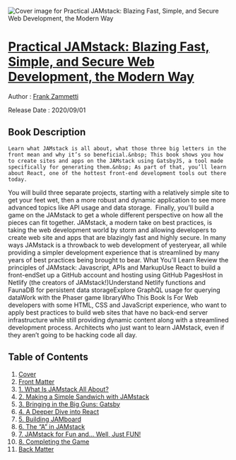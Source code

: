 ![Cover image for Practical JAMstack: Blazing Fast, Simple, and Secure Web Development, the Modern Way](https://imgdetail.ebookreading.net/cover/cover/20201212/EB9781484261774.jpg)

[Practical JAMstack: Blazing Fast, Simple, and Secure Web Development, the Modern Way](https://ebookreading.net/view/book/Practical+JAMstack%3A+Blazing+Fast%2C+Simple%2C+and+Secure+Web+Development%2C+the+Modern+Way-EB9781484261774_1.html "Practical JAMstack: Blazing Fast, Simple, and Secure Web Development, the Modern Way")
====================================================================================================================

Author : [Frank Zammetti](https://ebookreading.net/search/author/Frank+Zammetti)

Release Date : 2020/09/01

Book Description
-----------------


    
    Learn what JAMstack is all about, what those three big letters in the front mean and why it’s so beneficial.&nbsp; This book shows you how to create sites and apps on the JAMstack using GatsbyJS, a tool made specifically for generating them.&nbsp; As part of that, you’ll learn about React, one of the hottest front-end development tools out there today.
You will build three separate projects, starting with a relatively simple site to get your feet wet, then a more robust and dynamic application to see more advanced topics like API usage and data storage.&nbsp; Finally, you’ll build a game on the JAMstack to get a whole different perspective on how all the pieces can fit together.
JAMstack, a modern take on best practices, is taking the web development world by storm and allowing developers to create web site and apps that are blazingly fast and highly secure. In many ways JAMstack is a throwback to web development of yesteryear, all while providing a simpler development experience that is streamlined by many years of best practices being brought to bear.
What You'll Learn
Review the principles of JAMstack: Javascript, APIs and MarkupUse React to build a front-endSet up a GitHub account and hosting using GitHub PagesHost in Netlify (the creators of JAMstack!)Understand Netlify functions and FaunaDB for persistent data storageExplore GraphQL usage for querying dataWork with the Phaser game libraryWho This Book Is For
Web developers with some HTML, CSS and JavaScript experience, who want to apply best practices to build web sites that have no back-end server infrastructure while still providing dynamic content along with a streamlined development process. Architects who just want to learn JAMstack, even if they aren’t going to be hacking code all day.
  
  


Table of Contents
-----------------

1. [Cover](https://ebookreading.net/view/book/Practical+JAMstack%3A+Blazing+Fast%2C+Simple%2C+and+Secure+Web+Development%2C+the+Modern+Way-EB9781484261774_1.html)
1. [Front Matter](https://ebookreading.net/view/book/Practical+JAMstack%3A+Blazing+Fast%2C+Simple%2C+and+Secure+Web+Development%2C+the+Modern+Way-EB9781484261774_2.html)
1. [1.&nbsp;What Is JAMstack All About?](https://ebookreading.net/view/book/Practical+JAMstack%3A+Blazing+Fast%2C+Simple%2C+and+Secure+Web+Development%2C+the+Modern+Way-EB9781484261774_3.html)
1. [2.&nbsp;Making a Simple Sandwich with JAMstack](https://ebookreading.net/view/book/Practical+JAMstack%3A+Blazing+Fast%2C+Simple%2C+and+Secure+Web+Development%2C+the+Modern+Way-EB9781484261774_4.html)
1. [3.&nbsp;Bringing in the Big Guns: Gatsby](https://ebookreading.net/view/book/Practical+JAMstack%3A+Blazing+Fast%2C+Simple%2C+and+Secure+Web+Development%2C+the+Modern+Way-EB9781484261774_5.html)
1. [4.&nbsp;A Deeper Dive into React](https://ebookreading.net/view/book/Practical+JAMstack%3A+Blazing+Fast%2C+Simple%2C+and+Secure+Web+Development%2C+the+Modern+Way-EB9781484261774_6.html)
1. [5.&nbsp;Building JAMboard](https://ebookreading.net/view/book/Practical+JAMstack%3A+Blazing+Fast%2C+Simple%2C+and+Secure+Web+Development%2C+the+Modern+Way-EB9781484261774_7.html)
1. [6.&nbsp;The “A” in JAMstack](https://ebookreading.net/view/book/Practical+JAMstack%3A+Blazing+Fast%2C+Simple%2C+and+Secure+Web+Development%2C+the+Modern+Way-EB9781484261774_8.html)
1. [7.&nbsp;JAMstack for Fun and… Well, Just FUN!](https://ebookreading.net/view/book/Practical+JAMstack%3A+Blazing+Fast%2C+Simple%2C+and+Secure+Web+Development%2C+the+Modern+Way-EB9781484261774_9.html)
1. [8.&nbsp;Completing the Game](https://ebookreading.net/view/book/Practical+JAMstack%3A+Blazing+Fast%2C+Simple%2C+and+Secure+Web+Development%2C+the+Modern+Way-EB9781484261774_10.html)
1. [Back Matter](https://ebookreading.net/view/book/Practical+JAMstack%3A+Blazing+Fast%2C+Simple%2C+and+Secure+Web+Development%2C+the+Modern+Way-EB9781484261774_11.html)
